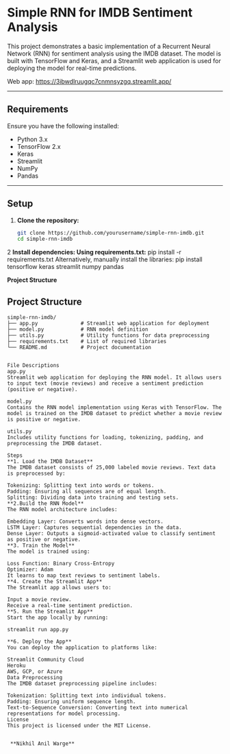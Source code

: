 # Simple RNN for IMDB Sentiment Analysis

This project demonstrates a basic implementation of a Recurrent Neural Network (RNN) for sentiment analysis using the IMDB dataset. The model is built with TensorFlow and Keras, and a Streamlit web application is used for deploying the model for real-time predictions.


Web app: https://3ibwdlruugqc7cnmnsyzgq.streamlit.app/

---

## Requirements

Ensure you have the following installed:

- Python 3.x
- TensorFlow 2.x
- Keras
- Streamlit
- NumPy
- Pandas

---


## Setup

1. **Clone the repository:**
   ```bash
   git clone https://github.com/yourusername/simple-rnn-imdb.git
   cd simple-rnn-imdb


2 **Install dependencies: Using requirements.txt:**
pip install -r requirements.txt
Alternatively, manually install the libraries:
pip install tensorflow keras streamlit numpy pandas

**Project Structure**

## Project Structure

```plaintext
simple-rnn-imdb/
├── app.py              # Streamlit web application for deployment
├── model.py            # RNN model definition
├── utils.py            # Utility functions for data preprocessing
├── requirements.txt    # List of required libraries
└── README.md           # Project documentation


File Descriptions
app.py
Streamlit web application for deploying the RNN model. It allows users to input text (movie reviews) and receive a sentiment prediction (positive or negative).

model.py
Contains the RNN model implementation using Keras with TensorFlow. The model is trained on the IMDB dataset to predict whether a movie review is positive or negative.

utils.py
Includes utility functions for loading, tokenizing, padding, and preprocessing the IMDB dataset.

Steps
**1. Load the IMDB Dataset**
The IMDB dataset consists of 25,000 labeled movie reviews. Text data is preprocessed by:

Tokenizing: Splitting text into words or tokens.
Padding: Ensuring all sequences are of equal length.
Splitting: Dividing data into training and testing sets.
**2.Build the RNN Model**
The RNN model architecture includes:

Embedding Layer: Converts words into dense vectors.
LSTM Layer: Captures sequential dependencies in the data.
Dense Layer: Outputs a sigmoid-activated value to classify sentiment as positive or negative.
**3. Train the Model**
The model is trained using:

Loss Function: Binary Cross-Entropy
Optimizer: Adam
It learns to map text reviews to sentiment labels.
**4. Create the Streamlit App**
The Streamlit app allows users to:

Input a movie review.
Receive a real-time sentiment prediction.
**5. Run the Streamlit App**
Start the app locally by running:

streamlit run app.py

**6. Deploy the App**
You can deploy the application to platforms like:

Streamlit Community Cloud
Heroku
AWS, GCP, or Azure
Data Preprocessing
The IMDB dataset preprocessing pipeline includes:

Tokenization: Splitting text into individual tokens.
Padding: Ensuring uniform sequence length.
Text-to-Sequence Conversion: Converting text into numerical representations for model processing.
License
This project is licensed under the MIT License.


 **Nikhil Anil Warge**

